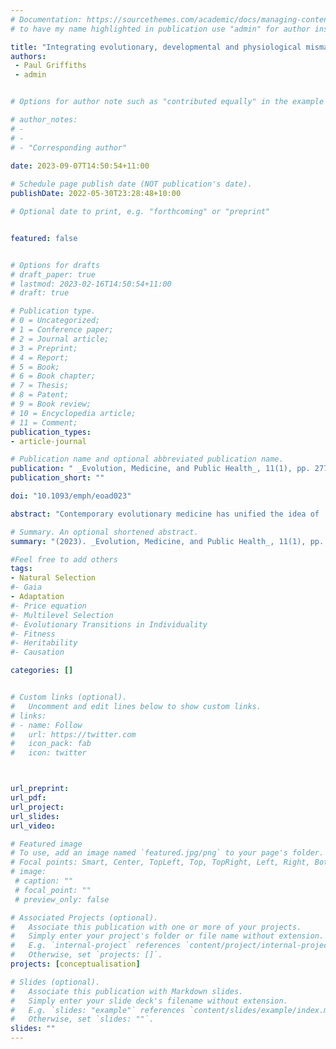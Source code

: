 ```yaml
---
# Documentation: https://sourcethemes.com/academic/docs/managing-content/ 
# to have my name highlighted in publication use "admin" for author instead of Pierrick Bourrat

title: "Integrating evolutionary, developmental and physiological mismatch"
authors:  
 - Paul Griffiths
 - admin


# Options for author note such as "contributed equally" in the example below, assuming they are three authors, the third author is corresponding author.

# author_notes:
# - 
# - 
# - "Corresponding author"
 
date: 2023-09-07T14:50:54+11:00

# Schedule page publish date (NOT publication's date).
publishDate: 2022-05-30T23:28:48+10:00

# Optional date to print, e.g. "forthcoming" or "preprint"


featured: false


# Options for drafts
# draft_paper: true
# lastmod: 2023-02-16T14:50:54+11:00
# draft: true

# Publication type.
# 0 = Uncategorized;
# 1 = Conference paper;
# 2 = Journal article;
# 3 = Preprint;
# 4 = Report;
# 5 = Book;
# 6 = Book chapter;
# 7 = Thesis;
# 8 = Patent;
# 9 = Book review;
# 10 = Encyclopedia article;
# 11 = Comment;
publication_types:
- article-journal

# Publication name and optional abbreviated publication name.
publication: " _Evolution, Medicine, and Public Health_, 11(1), pp. 277-286"
publication_short: ""

doi: "10.1093/emph/eoad023"

abstract: "Contemporary evolutionary medicine has unified the idea of 'evolutionary mismatch', derived from the older idea of 'adaptive lag' in evolution, with ideas about the mismatch in development and physiology derived from the Developmental Origins of Health and Disease (DOHaD) paradigm. A number of publications in evolutionary medicine have tried to make this theoretical framework explicit. The integrative theory of mismatch captures how organisms track environments across space and time on multiple scales in order to maintain an adaptive match to the environment, and how failures of adaptive tracking lead to disease. In this review, we try to present this complex body of theory as clearly and simply as possible with the aim of facilitating its application in new domains. We introduce terminology, which is as far as possible consistent with earlier usage, to distinguish the different forms of mismatch. Mismatch in its modern form is a productive organizing concept that can help researchers articulate how physiology, development and evolution interact with one another and with environmental change to explain health outcomes."

# Summary. An optional shortened abstract.
summary: "(2023). _Evolution, Medicine, and Public Health_, 11(1), pp. 277-286"

#Feel free to add others
tags:
- Natural Selection
#- Gaia
- Adaptation
#- Price equation
#- Multilevel Selection
#- Evolutionary Transitions in Individuality
#- Fitness
#- Heritability
#- Causation

categories: []


# Custom links (optional).
#   Uncomment and edit lines below to show custom links.
# links:
# - name: Follow
#   url: https://twitter.com
#   icon_pack: fab
#   icon: twitter



url_preprint:
url_pdf:
url_project:
url_slides:
url_video:

# Featured image
# To use, add an image named `featured.jpg/png` to your page's folder. 
# Focal points: Smart, Center, TopLeft, Top, TopRight, Left, Right, BottomLeft, Bottom, BottomRight.
# image:
 # caption: ""
 # focal_point: ""
 # preview_only: false

# Associated Projects (optional).
#   Associate this publication with one or more of your projects.
#   Simply enter your project's folder or file name without extension.
#   E.g. `internal-project` references `content/project/internal-project/index.md`.
#   Otherwise, set `projects: []`.
projects: [conceptualisation]

# Slides (optional).
#   Associate this publication with Markdown slides.
#   Simply enter your slide deck's filename without extension.
#   E.g. `slides: "example"` references `content/slides/example/index.md`.
#   Otherwise, set `slides: ""`.
slides: ""
---
```

